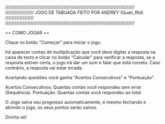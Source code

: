 //////////////////////////////////////////////////////////////////////////////////
////////////////// JOGO DE TABUADA FEITO POR ANDREY (Quati_Rtd) //////////////////
//////////////////////////////////////////////////////////////////////////////////

== COMO JOGAR ==

Clique no botão "Começar" para iniciar o jogo.

Irá aparecer contas de multiplicação que você deve digitar a resposta na caixa de texto e clicar 
no botão "Calcular" para verificar a resposta, se a resposta estiver certa, o jogo irá dar um som 
e falar que está correto. Caso contrário, a resposta vai estar errada.

Acertando questões você ganha "Acertos Consecutivos" e "Pontuação".

Acertos Consecutivos: Quantas contas você respondeu sem errar (Sequência).
Pontuação: Quantas contas você respondeu ao total.

O Jogo salva seu progresso automaticamente, e mesmo fechando e abrindo o jogo, os seus pontos serão
salvos.

Divirta-se!
